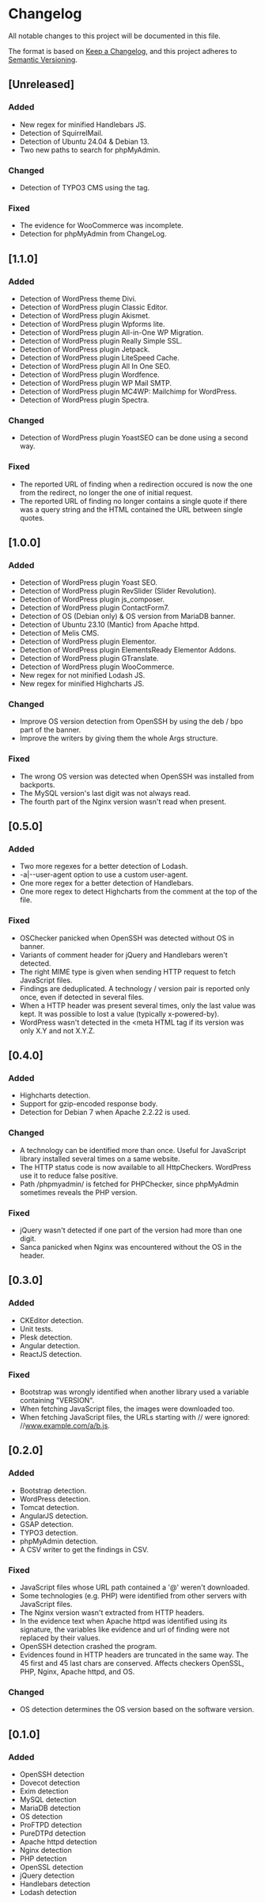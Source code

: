 # Changelog

All notable changes to this project will be documented in this file.

The format is based on [Keep a Changelog](https://keepachangelog.com/en/1.0.0/),
and this project adheres to [Semantic Versioning](https://semver.org/spec/v2.0.0.html).

## [Unreleased]

### Added

- New regex for minified Handlebars JS.
- Detection of SquirrelMail.
- Detection of Ubuntu 24.04 & Debian 13.
- Two new paths to search for phpMyAdmin.

### Changed

- Detection of TYPO3 CMS using the <meta> tag.

### Fixed

- The evidence for WooCommerce was incomplete.
- Detection for phpMyAdmin from ChangeLog.

## [1.1.0]

### Added

- Detection of WordPress theme Divi.
- Detection of WordPress plugin Classic Editor.
- Detection of WordPress plugin Akismet.
- Detection of WordPress plugin Wpforms lite.
- Detection of WordPress plugin All-in-One WP Migration.
- Detection of WordPress plugin Really Simple SSL.
- Detection of WordPress plugin Jetpack.
- Detection of WordPress plugin LiteSpeed Cache.
- Detection of WordPress plugin All In One SEO.
- Detection of WordPress plugin Wordfence.
- Detection of WordPress plugin WP Mail SMTP.
- Detection of WordPress plugin MC4WP: Mailchimp for WordPress.
- Detection of WordPress plugin Spectra.

### Changed

- Detection of WordPress plugin YoastSEO can be done using a second way.

### Fixed

- The reported URL of finding when a redirection occured is now the one from
  the redirect, no longer the one of initial request.
- The reported URL of finding no longer contains a single quote if there was
  a query string and the HTML contained the URL between single quotes.

## [1.0.0]

### Added

- Detection of WordPress plugin Yoast SEO.
- Detection of WordPress plugin RevSlider (Slider Revolution).
- Detection of WordPress plugin js_composer.
- Detection of WordPress plugin ContactForm7.
- Detection of OS (Debian only) & OS version from MariaDB banner.
- Detection of Ubuntu 23.10 (Mantic) from Apache httpd.
- Detection of Melis CMS.
- Detection of WordPress plugin Elementor.
- Detection of WordPress plugin ElementsReady Elementor Addons.
- Detection of WordPress plugin GTranslate.
- Detection of WordPress plugin WooCommerce.
- New regex for not minified Lodash JS.
- New regex for minified Highcharts JS.

### Changed

- Improve OS version detection from OpenSSH by using the deb / bpo part of the banner.
- Improve the writers by giving them the whole Args structure.

### Fixed

- The wrong OS version was detected when OpenSSH was installed from
  backports.
- The MySQL version's last digit was not always read.
- The fourth part of the Nginx version wasn't read when present.

## [0.5.0]

### Added

- Two more regexes for a better detection of Lodash.
- -a|--user-agent option to use a custom user-agent.
- One more regex for a better detection of Handlebars.
- One more regex to detect Highcharts from the comment at the top of
  the file.

### Fixed

- OSChecker panicked when OpenSSH was detected without OS in banner.
- Variants of comment header for jQuery and Handlebars weren't detected.
- The right MIME type is given when sending HTTP request to fetch JavaScript files.
- Findings are deduplicated. A technology / version pair is reported only once,
  even if detected in several files.
- When a HTTP header was present several times, only the last value was kept. It
  was possible to lost a value (typically x-powered-by).
- WordPress wasn't detected in the <meta HTML tag if its version was only X.Y and
  not X.Y.Z.

## [0.4.0]

### Added

- Highcharts detection.
- Support for gzip-encoded response body.
- Detection for Debian 7 when Apache 2.2.22 is used.

### Changed

- A technology can be identified more than once. Useful for JavaScript
  library installed several times on a same website.
- The HTTP status code is now available to all HttpCheckers. WordPress
  use it to reduce false positive.
- Path /phpmyadmin/ is fetched for PHPChecker, since phpMyAdmin sometimes
  reveals the PHP version.

### Fixed

- jQuery wasn't detected if one part of the version had more than one digit.
- Sanca panicked when Nginx was encountered without the OS in the header.

## [0.3.0]

### Added

- CKEditor detection.
- Unit tests.
- Plesk detection.
- Angular detection.
- ReactJS detection.

### Fixed

- Bootstrap was wrongly identified when another library used a variable containing "VERSION".
- When fetching JavaScript files, the images were downloaded too.
- When fetching JavaScript files, the URLs starting with // were ignored: //www.example.com/a/b.js.

## [0.2.0]

### Added

- Bootstrap detection.
- WordPress detection.
- Tomcat detection.
- AngularJS detection.
- GSAP detection.
- TYPO3 detection.
- phpMyAdmin detection.
- A CSV writer to get the findings in CSV.

### Fixed

- JavaScript files whose URL path contained a '@' weren't downloaded.
- Some technologies (e.g. PHP) were identified from other servers with
  JavaScript files.
- The Nginx version wasn't extracted from HTTP headers.
- In the evidence text when Apache httpd was identified using its signature, the
  variables like evidence and url of finding were not replaced by their values.
- OpenSSH detection crashed the program.
- Evidences found in HTTP headers are truncated in the same way. The 45 first and
  45 last chars are conserved. Affects checkers OpenSSL, PHP, Nginx, Apache httpd,
  and OS.

### Changed

- OS detection determines the OS version based on the software version.

## [0.1.0]

### Added

- OpenSSH detection
- Dovecot detection
- Exim detection
- MySQL detection
- MariaDB detection
- OS detection
- ProFTPD detection
- PureDTPd detection
- Apache httpd detection
- Nginx detection
- PHP detection
- OpenSSL detection
- jQuery detection
- Handlebars detection
- Lodash detection

